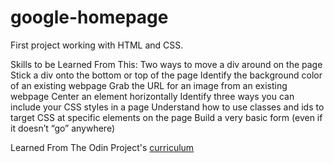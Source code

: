 # google-homepage
First project working with HTML and CSS.

Skills to be Learned From This:
	Two ways to move a div around on the page
	Stick a div onto the bottom or top of the page
	Identify the background color of an existing webpage
	Grab the URL for an image from an existing webpage
	Center an element horizontally
	Identify three ways you can include your CSS styles in a page
	Understand how to use classes and ids to target CSS at specific elements on the page
	Build a very basic form (even if it doesn’t “go” anywhere)

Learned From The Odin Project's [curriculum](http://www.theodinproject.com/courses/web-development-101/lessons/html-css)